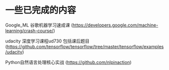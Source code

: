 # 一些已完成的内容

Google_ML 谷歌机器学习速成课 (https://developers.google.com/machine-learning/crash-course/)

udacity 深度学习课程ud730 包括课后题目 (https://github.com/tensorflow/tensorflow/tree/master/tensorflow/examples/udacity)

Python自然语言处理核心实战 (https://github.com/nlpinaction)
